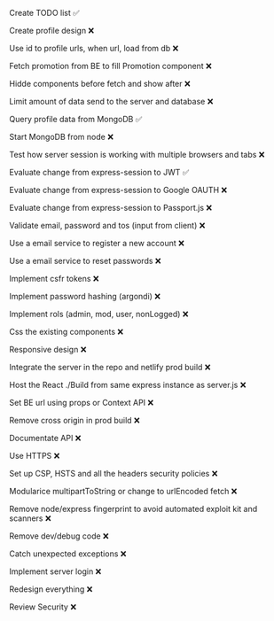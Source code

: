 Create TODO list ✅  

Create profile design ❌  

Use id to profile urls, when url, load from db ❌

Fetch promotion from BE to fill Promotion component ❌  

Hidde components before fetch and show after ❌  

Limit amount of data send to the server and database ❌  

Query profile data from MongoDB ✅   

Start MongoDB from node ❌  

Test how server session is working with multiple browsers and tabs ❌  

Evaluate change from express-session to JWT ✅   

Evaluate change from express-session to Google OAUTH ❌  

Evaluate change from express-session to Passport.js ❌  

Validate email, password and tos (input from client) ❌  
 
Use a email service to register a new account ❌   
  
Use a email service to reset passwords ❌  
  
Implement csfr tokens ❌   

Implement password hashing (argondi) ❌  

Implement rols (admin, mod, user, nonLogged) ❌   
  
Css the existing components ❌  
  
Responsive design ❌   
  
Integrate the server in the repo and netlify prod build ❌  

Host the React ./Build from same express instance as server.js ❌   

Set BE url using props or Context API  ❌  

Remove cross origin in prod build ❌  

Documentate API ❌  

Use HTTPS ❌  

Set up CSP, HSTS and all the headers security policies ❌  

Modularice multipartToString or change to urlEncoded fetch ❌  

Remove node/express fingerprint to avoid automated exploit kit and scanners ❌  

Remove dev/debug code ❌   

Catch unexpected exceptions ❌  

Implement server login ❌  

Redesign everything ❌  

Review Security ❌   
